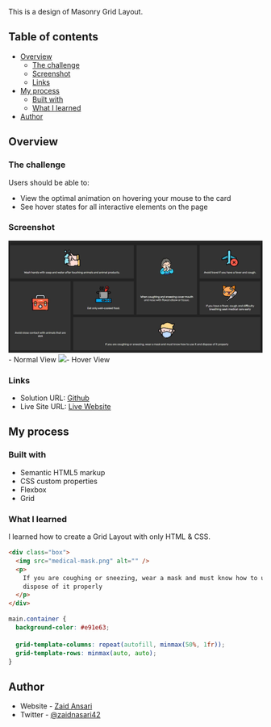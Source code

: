 This is a design of Masonry Grid Layout.

## Table of contents

- [Overview](#overview)
  - [The challenge](#the-challenge)
  - [Screenshot](#screenshot)
  - [Links](#links)
- [My process](#my-process)
  - [Built with](#built-with)
  - [What I learned](#what-i-learned)
- [Author](#author)

## Overview

### The challenge

Users should be able to:

- View the optimal animation on hovering your mouse to the card
- See hover states for all interactive elements on the page

### Screenshot

![](Capture.JPG)- Normal View ![](Capture%202.JPG.JPG)- Hover View

### Links

- Solution URL: [Github](https://github.com/zaidansari42/Covid-Masonry-Layout/)
- Live Site URL: [Live Website](https://zaidansari42.github.io/Covid-Masonry-Layout/)

## My process

### Built with

- Semantic HTML5 markup
- CSS custom properties
- Flexbox
- Grid

### What I learned

I learned how to create a Grid Layout with only HTML & CSS.

```html
<div class="box">
  <img src="medical-mask.png" alt="" />
  <p>
    If you are coughing or sneezing, wear a mask and must know how to use it and
    dispose of it properly
  </p>
</div>
```

```css
main.container {
  background-color: #e91e63;

  grid-template-columns: repeat(autofill, minmax(50%, 1fr));
  grid-template-rows: minmax(auto, auto);
}
```

## Author

- Website - [Zaid Ansari](https://github.com/zaidansari42/)
- Twitter - [@zaidnasari42](https://www.twitter.com/zaidnasari42)
